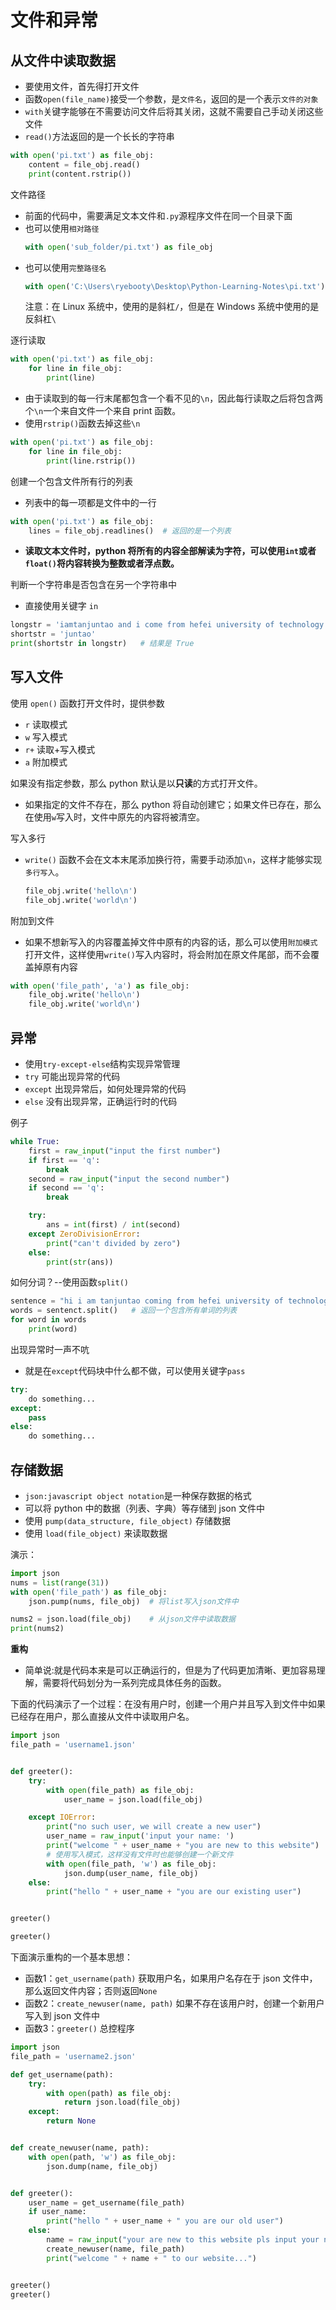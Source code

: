 # 文件和异常

## 从文件中读取数据
* 要使用文件，首先得打开文件
* 函数`open(file_name)`接受一个参数，是`文件名`，返回的是一个表示`文件的对象`
* `with`关键字能够在不需要访问文件后将其关闭，这就不需要自己手动关闭这些文件
* `read()`方法返回的是一个长长的字符串
``` python
with open('pi.txt') as file_obj:
    content = file_obj.read()
    print(content.rstrip())
```

文件路径
* 前面的代码中，需要满足文本文件和`.py`源程序文件在同一个目录下面
* 也可以使用`相对路径`
    ``` python
    with open('sub_folder/pi.txt') as file_obj
    ```
* 也可以使用`完整路径名`
    ``` python
    with open('C:\Users\ryebooty\Desktop\Python-Learning-Notes\pi.txt')
    ```
    注意：在 Linux 系统中，使用的是斜杠`/`，但是在 Windows 系统中使用的是反斜杠`\`


逐行读取
``` python
with open('pi.txt') as file_obj:
    for line in file_obj:
        print(line)
```
* 由于读取到的每一行末尾都包含一个看不见的`\n`，因此每行读取之后将包含两个`\n`一个来自文件一个来自 print 函数。
* 使用`rstrip()`函数去掉这些`\n`
``` python
with open('pi.txt') as file_obj:
    for line in file_obj:
        print(line.rstrip())
```

创建一个包含文件所有行的列表
* 列表中的每一项都是文件中的一行
``` python
with open('pi.txt') as file_obj:
    lines = file_obj.readlines()  # 返回的是一个列表
```
* **读取文本文件时，python 将所有的内容全部解读为字符，可以使用`int`或者`float()`将内容转换为整数或者浮点数。**

判断一个字符串是否包含在另一个字符串中
* 直接使用关键字 `in`
``` python
longstr = 'iamtanjuntao and i come from hefei university of technology'
shortstr = 'juntao'
print(shortstr in longstr)   # 结果是 True
```


## 写入文件

使用 `open()` 函数打开文件时，提供参数
* `r` 读取模式
* `w` 写入模式
* `r+` 读取+写入模式
* `a` 附加模式

如果没有指定参数，那么 python 默认是以**只读**的方式打开文件。
* 如果指定的文件不存在，那么 python 将自动创建它；如果文件已存在，那么在使用`w`写入时，文件中原先的内容将被清空。


写入多行
* `write()` 函数不会在文本末尾添加换行符，需要手动添加`\n`，这样才能够实现`多行写入`。
    ``` python
    file_obj.write('hello\n')
    file_obj.write('world\n')
    ```

附加到文件
* 如果不想新写入的内容覆盖掉文件中原有的内容的话，那么可以使用`附加模式`打开文件，这样使用`write()`写入内容时，将会附加在原文件尾部，而不会覆盖掉原有内容
``` python
with open('file_path', 'a') as file_obj:
    file_obj.write('hello\n')
    file_obj.write('world\n')
```

## 异常

* 使用`try-except-else`结构实现异常管理
* `try` 可能出现异常的代码
* `except` 出现异常后，如何处理异常的代码
* `else` 没有出现异常，正确运行时的代码

例子
``` python
while True:
    first = raw_input("input the first number")
    if first == 'q':
        break
    second = raw_input("input the second number")
    if second == 'q':
        break

    try:
        ans = int(first) / int(second)
    except ZeroDivisionError:
        print("can't divided by zero")
    else:
        print(str(ans))
```


如何分词？--使用函数`split()`
``` python
sentence = "hi i am tanjuntao coming from hefei university of technology"
words = sentenct.split()   # 返回一个包含所有单词的列表
for word in words
    print(word)
```

出现异常时一声不吭
* 就是在`except`代码块中什么都不做，可以使用关键字`pass`
``` python
try:
    do something...
except:
    pass
else:
    do something...
```

## 存储数据

* `json:javascript object notation`是一种保存数据的格式
* 可以将 python 中的数据（列表、字典）等存储到 json 文件中
* 使用 `pump(data_structure, file_object)` 存储数据
* 使用 `load(file_object)` 来读取数据

演示：
``` python
import json
nums = list(range(31))
with open('file_path') as file_obj:
    json.pump(nums, file_obj)  # 将list写入json文件中

nums2 = json.load(file_obj)    # 从json文件中读取数据
print(nums2)
```


**重构**
* 简单说:就是代码本来是可以正确运行的，但是为了代码更加清晰、更加容易理解，需要将代码划分为一系列完成具体任务的函数。

下面的代码演示了一个过程：在没有用户时，创建一个用户并且写入到文件中如果已经存在用户，那么直接从文件中读取用户名。
``` python
import json
file_path = 'username1.json'


def greeter():
    try:
        with open(file_path) as file_obj:
            user_name = json.load(file_obj)

    except IOError:
        print("no such user, we will create a new user")
        user_name = raw_input('input your name: ')
        print("welcome " + user_name + "you are new to this website")
        # 使用写入模式，这样没有文件时也能够创建一个新文件
        with open(file_path, 'w') as file_obj:  
            json.dump(user_name, file_obj)
    else:
        print("hello " + user_name + "you are our existing user")


greeter()

greeter()
```


下面演示重构的一个基本思想：
* 函数1：`get_username(path)` 获取用户名，如果用户名存在于 json 文件中，那么返回文件内容；否则返回`None`
* 函数2：`create_newuser(name, path)` 如果不存在该用户时，创建一个新用户写入到 json 文件中
* 函数3：`greeter()` 总控程序
``` python
import json
file_path = 'username2.json'

def get_username(path):
    try:
        with open(path) as file_obj:
            return json.load(file_obj)
    except:
        return None


def create_newuser(name, path):
    with open(path, 'w') as file_obj:
        json.dump(name, file_obj)


def greeter():
    user_name = get_username(file_path)
    if user_name:
        print("hello " + user_name + " you are our old user")
    else:
        name = raw_input("your are new to this website pls input your name: ")
        create_newuser(name, file_path)
        print("welcome " + name + " to our website...")


greeter()
greeter()
```


